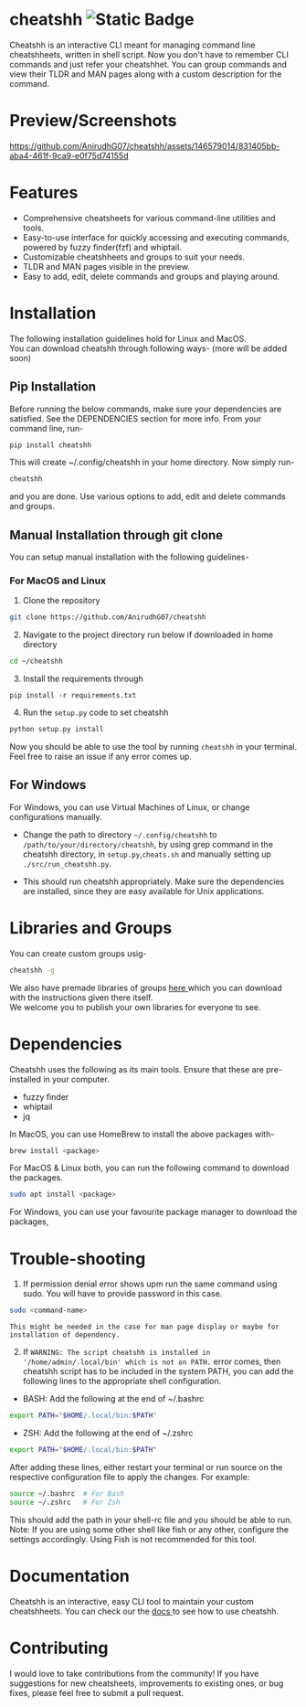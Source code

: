 # cheatshh ![Static Badge](https://img.shields.io/badge/version-1.0.4-blue)

Cheatshh is an interactive CLI meant for managing command line cheatshheets, written in shell script. Now you don't have to remember CLI commands and just refer your cheatshhet. You can group commands and view their TLDR and MAN pages along with a custom description for the command.

# Preview/Screenshots 

https://github.com/AnirudhG07/cheatshh/assets/146579014/831405bb-aba4-461f-9ca9-e0f75d74155d


# Features

- Comprehensive cheatsheets for various command-line utilities and tools.
- Easy-to-use interface for quickly accessing and executing commands, powered by fuzzy finder(fzf) and whiptail.
- Customizable cheatshheets and groups to suit your needs.
- TLDR and MAN pages visible in the preview.
- Easy to add, edit, delete commands and groups and playing around.

# Installation 
The following installation guidelines hold for Linux and MacOS.<br>
You can download cheatshh through following ways- (more will be added soon)

## Pip Installation 
Before running the below commands, make sure your dependencies are satisfied. See the DEPENDENCIES section for more info.
From your command line, run-
```bash
pip install cheatshh
```
This will create ~/.config/cheatshh in your home directory. Now simply run-
```bash
cheatshh
```
and you are done. Use various options to add, edit and delete commands and groups.

## Manual Installation through git clone
You can setup manual installation with the following guidelines-

### For MacOS and Linux
1. Clone the repository
```bash
git clone https://github.com/AnirudhG07/cheatshh
```
2. Navigate to the project directory run below if downloaded in home directory
```bash
cd ~/cheatshh
```
3. Install the requirements through
```
pip install -r requirements.txt
```
4. Run the `setup.py` code to set cheatshh
```bash
python setup.py install
```
Now you should be able to use the tool by running ```cheatshh``` in your terminal. Feel free to raise an issue if any error comes up.

## For Windows
For Windows, you can use Virtual Machines of Linux, or change configurations manually.<br>
- Change the path to directory `~/.config/cheatshh` to `/path/to/your/directory/cheatshh`, by using grep command
in the cheatshh directory, in `setup.py`,`cheats.sh` and manually setting up `./src/run_cheatshh.py`.

- This should run cheatshh appropriately. Make sure the dependencies are installed, since they are easy available for Unix applications.

# Libraries and Groups
You can create custom groups usig-
```bash
cheatshh -g
```
We also have premade libraries of groups <a href="https://github.com/AnirudhG07/cheatshh/tree/main/library"> here </a> which you can download with the instructions given there itself. <br>
We welcome you to publish your own libraries for everyone to see.

# Dependencies
Cheatshh uses the following as its main tools. Ensure that these are pre-installed in your computer.
- fuzzy finder
- whiptail
- jq

In MacOS, you can use HomeBrew to install the above packages with-
```bash
brew install <package>
```
For MacOS & Linux both, you can run the following command to download the packages.
```bash
sudo apt install <package>
```
For Windows, you can use your favourite package manager to download the packages,

# Trouble-shooting
1) If permission denial error shows upm run the same command using sudo. You will have to provide password in this case. 
```bash
sudo <command-name>
```
    This might be needed in the case for man page display or maybe for installation of dependency.
2) If `WARNING: The script cheatshh is installed in '/home/admin/.local/bin' which is not on PATH.` error comes, then cheatshh script has to be included in the system PATH, you can add the following lines to the appropriate shell configuration.
- BASH: Add the following at the end of ~/.bashrc 
```bash
export PATH="$HOME/.local/bin:$PATH"
```
- ZSH: Add the following at the end of ~/.zshrc
```bash
export PATH="$HOME/.local/bin:$PATH"
```
After adding these lines, either restart your terminal or run source on the respective configuration file to apply the changes. For example:
```bash
source ~/.bashrc  # For Bash
source ~/.zshrc   # For Zsh
```
This should add the path in your shell-rc file and you should be able to run.<br>
Note: If you are using some other shell like fish or any other, configure the settings accordingly. Using Fish is not recommended for this tool.

# Documentation
Cheatshh is an interactive, easy CLI tool to maintain your custom cheatshheets. You can check our the <a href="https://github.com/AnirudhG07/cheatshh/tree/1.0.4/docs"> docs </a> to see how to use cheatshh.

# Contributing
I would love to take contributions from the community! If you have suggestions for new cheatsheets, improvements to existing ones, or bug fixes, please feel free to submit a pull request.
